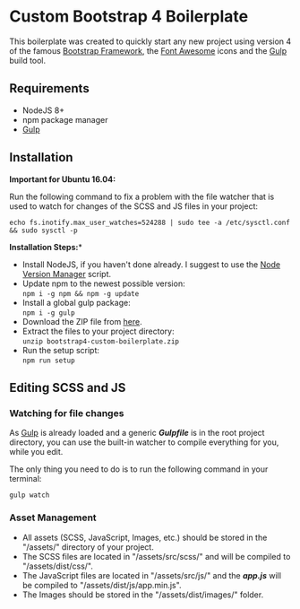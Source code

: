 # Custom Bootstrap 4 Boilerplate

This boilerplate was created to quickly start any new project using version 4 of the famous [Bootstrap Framework](http://getbootstrap.com/), the [Font Awesome](http://fontawesome.io/) icons and the [Gulp](https://gulpjs.com/) build tool.

## Requirements

* NodeJS 8+
* npm package manager  
* [Gulp](https://gulpjs.com/)

## Installation

**Important for Ubuntu 16.04:**

Run the following command to fix a problem with the file watcher that is used to watch for changes of the SCSS and JS files in your project:

```echo fs.inotify.max_user_watches=524288 | sudo tee -a /etc/sysctl.conf && sudo sysctl -p```

**Installation Steps:***

* Install NodeJS, if you haven't done already. I suggest to use the [Node Version Manager](https://github.com/creationix/nvm) script.
* Update npm to the newest possible version:<br>
 ```npm i -g npm && npm -g update```
* Install a global gulp package:<br>
 ```npm i -g gulp```
* Download the ZIP file from [here](https://github.com/noreading/bootstrap4-custom-boilerplate/archive/master.zip).
* Extract the files to your project directory:<br>
 ```unzip bootstrap4-custom-boilerplate.zip```
* Run the setup script:<br>
 ```npm run setup```

## Editing SCSS and JS

### Watching for file changes

As [Gulp](https://gulpjs.com/) is already loaded and a generic ___Gulpfile___ is in the root project directory, you can use the built-in watcher to compile everything for you, while you edit.

The only thing you need to do is to run the following command in your terminal:

```gulp watch```

### Asset Management

* All assets (SCSS, JavaScript, Images, etc.) should be stored in the "/assets/" directory of your project.
* The SCSS files are located in "/assets/src/scss/" and will be compiled to "/assets/dist/css/".
* The JavaScript files are located in "/assets/src/js/" and the ___app.js___ will be compiled to "/assets/dist/js/app.min.js".
* The Images should be stored in the "/assets/dist/images/" folder.

